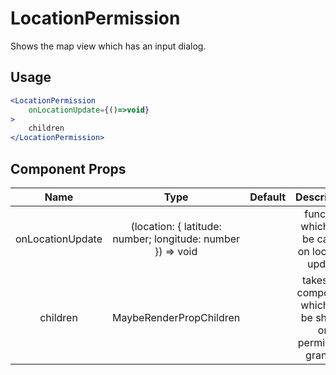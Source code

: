 # LocationPermission

Shows the map view which has an input dialog.

## Usage

```jsx
<LocationPermission
    onLocationUpdate={()=>void}
>
    children
</LocationPermission>
```

## Component Props

|       Name       |                             Type                            | Default |                          Description                          |
| :--------------: | :---------------------------------------------------------: | :-----: | :-----------------------------------------------------------: |
| onLocationUpdate | (location: { latitude: number; longitude: number }) => void |         |        function which will be called on location update       |
|     children     |                   MaybeRenderPropChildren                   |         | takes the component which will be shown on permission granted |
